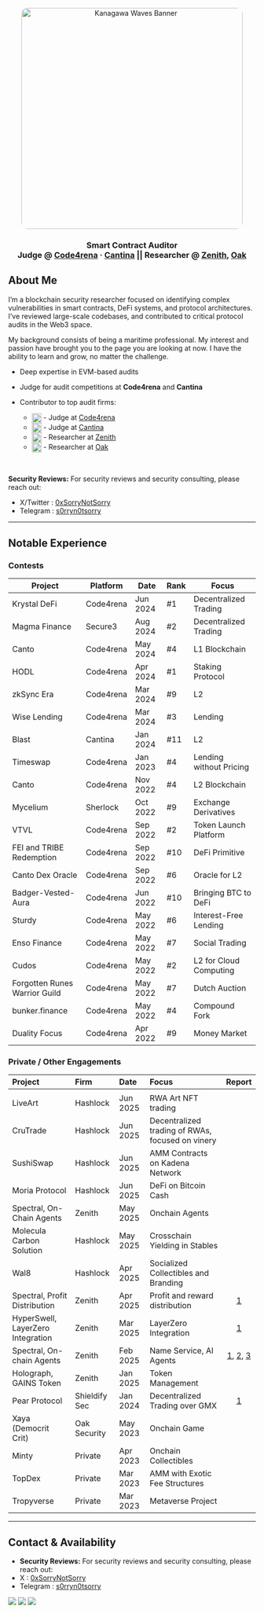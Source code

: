 <p align="center">
  <img src="https://images.alphacoders.com/695/thumb-1920-69561.jpg" alt="Kanagawa Waves Banner" width="450px" style="border-radius:12px; max-width:100%;" />
</p>

<h3 align="center">
  Smart Contract Auditor <br>
  Judge @ <a href="https://code4rena.com">Code4rena</a> · <a href="https://cantina.xyz/">Cantina</a> ||
  Researcher @
  <a href="https://www.zenith.security/">Zenith</a>,
  <a href="https://www.oaksecurity.io/">Oak</a>
</h3>

##  About Me

I’m a blockchain security researcher focused on identifying complex vulnerabilities in smart contracts, DeFi systems, and protocol architectures. I’ve reviewed large-scale codebases, and contributed to critical protocol audits in the Web3 space. 

My background consists of being a maritime professional. My interest and passion have brought you to the page you are looking at now. I have the ability to learn and grow, no matter the challenge.

- Deep expertise in EVM-based audits

- Judge for audit competitions at **Code4rena** and **Cantina**

- Contributor to top audit firms:
  - <img src="https://code4rena.com/images/c4-logo-icon.svg" alt="Code4rena Logo" height="20" style="vertical-align: middle;"/> - Judge at [Code4rena](https://code4rena.com)
  - <img src="https://cdn.prod.website-files.com/6741f9996a3c2c0fa84c2df0/678fc5b715d04efdf209cf7a_pictogram-brand-white.svg" alt="Cantina Logo" height="20" style="vertical-align: middle;"/> - Judge at [Cantina](https://cantina.xyz/)
  - <img src="https://cdn.prod.website-files.com/678a0c632f0d4c0da9dc074d/678a0c632f0d4c0da9dc07cb_Logo.svg" alt="Zenith Logo" height="20" style="vertical-align: middle;"/> - Researcher at [Zenith](https://www.zenith.security/)
  - <img src="https://cdn.prod.website-files.com/645954cb638e932c6cd1949a/64596abc1b8dbb2b2e122098_oak-logo-white.svg" alt="Oak Logo" height="20" style="vertical-align: middle;"/> - Researcher at [Oak](https://www.oaksecurity.io/)

<br>

**Security Reviews:** For security reviews and security consulting, please reach out: 
- X/Twitter : [0xSorryNotSorry](https://x.com/0xSorryNotSorry) 
- Telegram  :  [s0rryn0tsorry](https://t.me/s0rryn0tsorry)

---
## Notable Experience


### Contests

| Project                             | Platform      | Date        | Rank  | Focus                                 |
|-------------------------------------|---------------|-------------|-------|----------------------------------------|
| Krystal DeFi                        | Code4rena     | Jun 2024    | #1    | Decentralized Trading                  |
| Magma Finance                       | Secure3       | Aug 2024    | #2    | Decentralized Trading                  |
| Canto                               | Code4rena     | May 2024    | #4    | L1 Blockchain                          |
| HODL                                | Code4rena     | Apr 2024    | #1    | Staking Protocol                       |
| zkSync Era                          | Code4rena     | Mar 2024    | #9    | L2                                     |
| Wise Lending                        | Code4rena     | Mar 2024    | #3    | Lending                                |
| Blast                               | Cantina       | Jan 2024    | #11   | L2                                     |
| Timeswap                            | Code4rena     | Jan 2023    | #4    | Lending without Pricing                |
| Canto                               | Code4rena     | Nov 2022    | #4    | L2 Blockchain                          |
| Mycelium                            | Sherlock      | Oct 2022    | #9    | Exchange Derivatives                   |
| VTVL                                | Code4rena     | Sep 2022    | #2    | Token Launch Platform                  |
| FEI and TRIBE Redemption            | Code4rena     | Sep 2022    | #10   | DeFi Primitive                         |
| Canto Dex Oracle                    | Code4rena     | Sep 2022    | #6    | Oracle for L2                          |
| Badger-Vested-Aura                  | Code4rena     | Jun 2022    | #10   | Bringing BTC to DeFi                   |
| Sturdy                              | Code4rena     | May 2022    | #6    | Interest-Free Lending                  |
| Enso Finance                        | Code4rena     | May 2022    | #7    | Social Trading                         |
| Cudos                               | Code4rena     | May 2022    | #2    | L2 for Cloud Computing                 |
| Forgotten Runes Warrior Guild       | Code4rena     | May 2022    | #7    | Dutch Auction                          |
| bunker.finance                      | Code4rena     | May 2022    | #4    | Compound Fork                          |
| Duality Focus                       | Code4rena     | Apr 2022    | #9    | Money Market                           |

### Private / Other Engagements

| Project                           | Firm          | Date     | Focus                                            |                                                                                                                                                                                                                                  Report                                                                                                                                                                                                                                   |
|:--------------------------------- |:------------- |:-------- |:------------------------------------------------ |:-------------------------------------------------------------------------------------------------------------------------------------------------------------------------------------------------------------------------------------------------------------------------------------------------------------------------------------------------------------------------------------------------------------------------------------------------------------------------:|
|                                   |               |          |                                                  |                                                                                                                                                                                                                                                                                                                                                                                                                                                                           |
| LiveArt                           | Hashlock      | Jun 2025 | RWA Art NFT trading                              |                                                                                                                                                                                                                                                                                                                                                                                                                                                                           |
| CruTrade                          | Hashlock      | Jun 2025 | Decentralized trading of RWAs, focused on vinery |                                                                                                                                                                                                                                                                                                                                                                                                                                                                           |
| SushiSwap                         | Hashlock      | Jun 2025 | AMM Contracts on Kadena Network                  |                                                                                                                                                                                                                                                                                                                                                                                                                                                                           |
| Moria Protocol                    | Hashlock      | Jun 2025 | DeFi on Bitcoin Cash                             |                                                                                                                                                                                                                                                                                                                                                                                                                                                                           |
| Spectral, On-Chain Agents         | Zenith        | May 2025 | Onchain Agents                                   |                                                                                                                                                                                                                                                                                                                                                                                                                                                                           |
| Molecula Carbon Solution          | Hashlock      | May 2025 | Crosschain Yielding in Stables                   |                                                                                                                                                                                                                                                                                                                                                                                                                                                                           |
| Wal8                              | Hashlock      | Apr 2025 | Socialized Collectibles and Branding             |                                                                                                                                                                                                                                                                                                                                                                                                                                                                           |
| Spectral, Profit Distribution     | Zenith        | Apr 2025 | Profit and reward distribution                   |                                                                                                                                                          [1](https://airtable.com/appkYI70J27VIYMFU/shrgoYXcay5D6RHnH/tbltq573yZrsBemb6/viwiN5Dn9KBnYSllr/recDarNYWNEAFfiUK/fldzYl5rFcQW9s1pI/attdyhYcc19RProc3)                                                                                                                                                          |
| HyperSwell, LayerZero Integration | Zenith        | Mar 2025 | LayerZero Integration                            |                                                                                                                                                          [1](https://airtable.com/appkYI70J27VIYMFU/shrgoYXcay5D6RHnH/tbltq573yZrsBemb6/viwiN5Dn9KBnYSllr/recBE6owRJjgKSYMK/fldzYl5rFcQW9s1pI/attsJg7fKcjya7c3c)                                                                                                                                                          |
| Spectral, On-chain Agents         | Zenith        | Feb 2025 | Name Service, AI Agents                          | [1](https://airtable.com/appkYI70J27VIYMFU/shrgoYXcay5D6RHnH/tbltq573yZrsBemb6/viwiN5Dn9KBnYSllr/rec1YSN3DNK3JqV2r/fldzYl5rFcQW9s1pI/attbngvMmPm8UdU23), [2](https://airtable.com/appkYI70J27VIYMFU/shrgoYXcay5D6RHnH/tbltq573yZrsBemb6/viwiN5Dn9KBnYSllr/rec1YSN3DNK3JqV2r/fldzYl5rFcQW9s1pI/attf17BNI51qZKffa), [3](https://airtable.com/appkYI70J27VIYMFU/shrgoYXcay5D6RHnH/tbltq573yZrsBemb6/viwiN5Dn9KBnYSllr/rec1YSN3DNK3JqV2r/fldzYl5rFcQW9s1pI/attGbCQsAVz9EpkXJ) |
| Holograph, GAINS Token            | Zenith        | Jan 2025 | Token Management                                 |                                                                                                                                                                                                                                                                                                                                                                                                                                                                           |
| Pear Protocol                     | Shieldify Sec | Jan 2024 | Decentralized Trading over GMX                   |   [1](https://github.com/shieldify-security/audits-portfolio/blob/main/reports/PearLabs-V0.9-Security-Review.pdf)                                                                                                                                                                                                                                                                                                                                                                                                                                                                        |
| Xaya (Democrit Crit)              | Oak Security  | May 2023 | Onchain Game                                     |                                                                                                                                                                                                                                                                                                                                                                                                                                                                           |
| Minty                             | Private       | Apr 2023 | Onchain Collectibles                             |                                                                                                                                                                                                                                                                                                                                                                                                                                                                           |
| TopDex                            | Private       | Mar 2023 | AMM with Exotic Fee Structures                   |                                                                                                                                                                                                                                                                                                                                                                                                                                                                           |
| Tropyverse                        | Private       | Mar 2023 | Metaverse Project                                |                                                                                                                                                                                                                                                                                                                                                                                                                                                                           |


---

##  Contact & Availability

- **Security Reviews:** For security reviews and security consulting, please reach out: 
- X : [0xSorryNotSorry](https://x.com/0xSorryNotSorry) 
- Telegram :  [s0rryn0tsorry](https://t.me/s0rryn0tsorry)

<p>
  <a href="https://x.com/0xSorryNotSorry"><img src="https://img.shields.io/badge/Twitter-%231DA1F2?style=flat&logo=twitter&logoColor=white" /></a>
  <a href="https://t.me/s0rryn0tsorry"><img src="https://img.shields.io/badge/Telegram-2CA5E0?style=flat&logo=telegram&logoColor=white" /></a>
  <a href="https://github.com/0xSorryNotSorry"><img src="https://img.shields.io/badge/GitHub-%23121011.svg?style=flat&logo=github&logoColor=white" /></a>
</p>
